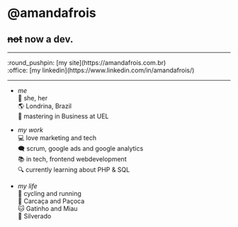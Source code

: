 # @amandafrois 
<h2><s>not</s> now a dev. </h2>
<hr>
:round_pushpin: [my site](https://amandafrois.com.br)<br>
:office: [my linkedin](https://www.linkedin.com/in/amandafrois/)<br>
<hr>

-  _me_<br>
:woman: she, her <br>
:earth_americas: Londrina, Brazil<br>
:office: mastering in Business at UEL<br>

- _my work_<br>
:computer: love marketing and tech<br>
:left_speech_bubble: scrum, google ads and google analytics<br>
:books: in tech, frontend webdevelopment <br>
:mag: currently learning about PHP & SQL <br>

- _my life_<br>
:mountain_bicyclist: cycling and running<br>
:dog: Carcaça and Paçoca<br>
:cat: Gatinho and Miau<br>
:horse: Silverado<br>
